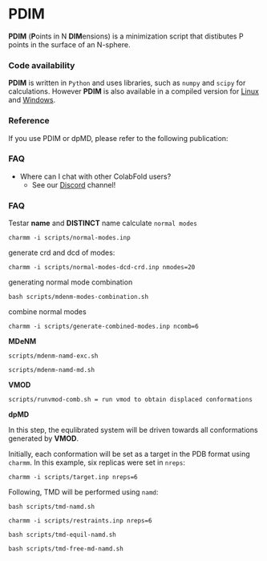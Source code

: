 # PDIM

**PDIM** (**P**oints in N **DIM**ensions) is a minimization script that distibutes P points in the surface of an N-sphere.

### Code availability
**PDIM** is written in `Python` and uses libraries, such as `numpy` and `scipy` for calculations. However **PDIM** is also available in a compiled version for [Linux](https://google.com) and [Windows](https://google.com).


### Reference
If you use PDIM or dpMD, please refer to the following publication:

### FAQ
- Where can I chat with other ColabFold users?
  - See our [Discord](https://discord.gg/gna8maru7d) channel!

### FAQ
Testar **name** and **DISTINCT** name
calculate `normal modes`
```
charmm -i scripts/normal-modes.inp
```


generate crd and dcd of modes:
```
charmm -i scripts/normal-modes-dcd-crd.inp nmodes=20
```

generating normal mode combination
```
bash scripts/mdenm-modes-combination.sh
```

combine normal modes
```
charmm -i scripts/generate-combined-modes.inp ncomb=6
```

**MDeNM**
```
scripts/mdenm-namd-exc.sh
```

```
scripts/mdenm-namd-md.sh
```

**VMOD**
```
scripts/runvmod-comb.sh = run vmod to obtain displaced conformations
```

**dpMD**

In this step, the equlibrated system will be driven towards all conformations generated by **VMOD**.

Initially, each conformation will be set as a target in the PDB format using `charmm`. In this example, six replicas were set in `nreps`:
```
charmm -i scripts/target.inp nreps=6
```
Following, TMD will be performed using `namd`:
```
bash scripts/tmd-namd.sh
```

```
charmm -i scripts/restraints.inp nreps=6
```

```
bash scripts/tmd-equil-namd.sh
```

```
bash scripts/tmd-free-md-namd.sh
```

